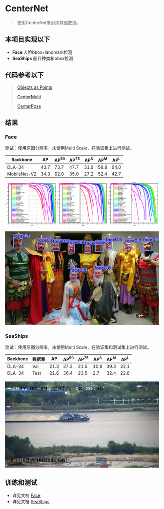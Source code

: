 # CenterNet

> 使用CenterNet来训练其他数据。

## 本项目实现以下

* **Face** 人脸bbox+landmark检测
* **SeaShips** 船只种类和bbox检测

## 代码参考以下

>[Objects as Points](https://github.com/xingyizhou/CenterNet)
>
>[CenterMulti](https://github.com/bleakie/CenterMulti)
>
>[CenterPose](https://github.com/tensorboy/centerpose)

## 结果

### Face

测试：使用原图分辨率，未使用Multi Scale，在验证集上进行测试。

| Backbone     | AP   | AP<sup>50</sup> | AP<sup>75</sup> | AP<sup>S</sup> | AP<sup>M</sup> | AP<sup>L</sup> |
| ------------ | ---- | --------------- | --------------- | -------------- | -------------- | -------------- |
| DLA-34       | 43.7 | 73.7            | 47.7            | 31.9           | 58.8           | 64.0           |
| MobileNet-V2 | 34.3 | 62.0            | 35.0            | 27.2           | 52.4           | 42.7           |

![img](results/CenterNet.png)

![img](results/face_dla34.png)

### SeaShips

测试：使用原图分辨率，未使用Multi Scale，在验证集和测试集上进行测试。

| Backbone | 数据集 | AP   | AP<sup>50</sup> | AP<sup>75</sup> | AP<sup>S</sup> | AP<sup>M</sup> | AP<sup>L</sup> |
| -------- | ------ | ---- | --------------- | --------------- | -------------- | -------------- | -------------- |
| DLA-34   | Val    | 21.3 | 37.3            | 21.5            | 10.8           | 39.3           | 22.1           |
| DLA-34   | Test   | 21.6 | 36.4            | 23.5            | 2.7            | 32.4           | 22.8           |

![img](results/seaships_dla34.png)

## 训练和测试

* 详见文档 [Face](readme/Face.md)
* 详见文档 [SeaShips](readme/SeaShips.md)